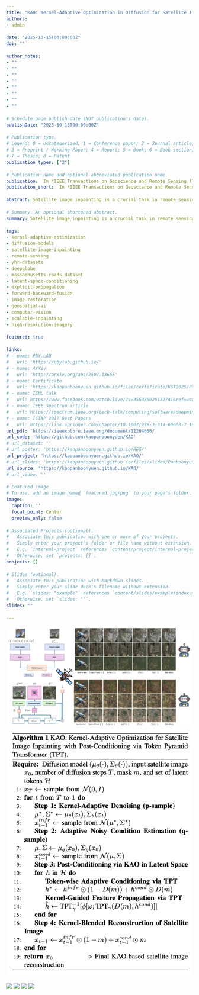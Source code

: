 ```yaml
---
title: "KAO: Kernel-Adaptive Optimization in Diffusion for Satellite Image"
authors:
- admin

date: "2025-10-15T00:00:00Z"
doi: ""

author_notes:
- ""
- ""
- ""
- ""
- ""
- ""
- ""
- ""

# Schedule page publish date (NOT publication's date).
publishDate: "2025-10-15T00:00:00Z"

# Publication type.
# Legend: 0 = Uncategorized; 1 = Conference paper; 2 = Journal article;
# 3 = Preprint / Working Paper; 4 = Report; 5 = Book; 6 = Book section;
# 7 = Thesis; 8 = Patent
publication_types: ["2"]

# Publication name and optional abbreviated publication name.
publication:  In *IEEE Transactions on Geoscience and Remote Sensing (TGRS, Impact Factor 8.6)*
publication_short:  In *IEEE Transactions on Geoscience and Remote Sensing (TGRS, Impact Factor 8.6)*

abstract: Satellite image inpainting is a crucial task in remote sensing, where accurately restoring missing or occluded regions is essential for robust image analysis. In this paper, we propose KAO, a novel framework that utilizes Kernel-Adaptive Optimization within diffusion models for satellite image inpainting. KAO is specifically designed to address the challenges posed by very high-resolution (VHR) satellite datasets, such as DeepGlobe and the Massachusetts Roads Dataset. Unlike existing methods that rely on preconditioned models requiring extensive retraining or postconditioned models with significant computational overhead, KAO introduces a Latent Space Conditioning approach, optimizing a compact latent space to achieve efficient and accurate inpainting. Furthermore, we incorporate Explicit Propagation into the diffusion process, facilitating forward-backward fusion, which improves the stability and precision of the method. Experimental results demonstrate that KAO sets a new benchmark for VHR satellite image restoration, providing a scalable, high-performance solution that balances the efficiency of preconditioned models with the flexibility of postconditioned models.

# Summary. An optional shortened abstract.
summary: Satellite image inpainting is a crucial task in remote sensing, where accurately restoring missing or occluded regions is essential for robust image analysis. In this paper, we propose KAO, a novel framework that utilizes Kernel-Adaptive Optimization within diffusion models for satellite image inpainting. KAO is specifically designed to address the challenges posed by very high-resolution (VHR) satellite datasets, such as DeepGlobe and the Massachusetts Roads Dataset. Unlike existing methods that rely on preconditioned models requiring extensive retraining or postconditioned models with significant computational overhead, KAO introduces a Latent Space Conditioning approach, optimizing a compact latent space to achieve efficient and accurate inpainting. Furthermore, we incorporate Explicit Propagation into the diffusion process, facilitating forward-backward fusion, which improves the stability and precision of the method. Experimental results demonstrate that KAO sets a new benchmark for VHR satellite image restoration, providing a scalable, high-performance solution that balances the efficiency of preconditioned models with the flexibility of postconditioned models.

tags:
- kernel-adaptive-optimization
- diffusion-models
- satellite-image-inpainting
- remote-sensing
- vhr-datasets
- deepglobe
- massachusetts-roads-dataset
- latent-space-conditioning
- explicit-propagation
- forward-backward-fusion
- image-restoration
- geospatial-ai
- computer-vision
- scalable-inpainting
- high-resolution-imagery

featured: true

links:
# - name: PBY.LAB
#   url: 'https://pbylab.github.io/'
# - name: ArXiv
#   url: 'http://arxiv.org/abs/2507.13655'
# - name: Certificate
#   url: 'https://kaopanboonyuen.github.io/files/certificate/KST2025/Panboonyuen-Certificate-of-Contributions-53.pdf'
# - name: ICML talk
#   url: https://www.facebook.com/watch/live/?v=355035025132741&ref=watch_permalink
# - name: IEEE Spectrum article
#   url: https://spectrum.ieee.org/tech-talk/computing/software/deepmind-teaches-ai-teamwork
# - name: ICIAP 2017 Best Papers
#   url: https://link.springer.com/chapter/10.1007/978-3-319-60663-7_18
url_pdf: 'https://ieeexplore.ieee.org/document/11204656/'
url_code: 'https://github.com/kaopanboonyuen/KAO'
# url_dataset: ''
# url_poster: 'https://kaopanboonyuen.github.io/REG/'
url_project: 'https://kaopanboonyuen.github.io/KAO/'
# url_slides: 'https://kaopanboonyuen.github.io/files/slides/Panboonyuen_CUICU_TSCCM2025_Slide.pdf'
url_source: 'https://kaopanboonyuen.github.io/KAO/'
# url_video: ''

# Featured image
# To use, add an image named `featured.jpg/png` to your page's folder. 
image:
  caption: ''
  focal_point: Center
  preview_only: false

# Associated Projects (optional).
#   Associate this publication with one or more of your projects.
#   Simply enter your project's folder or file name without extension.
#   E.g. `internal-project` references `content/project/internal-project/index.md`.
#   Otherwise, set `projects: []`.
projects: []

# Slides (optional).
#   Associate this publication with Markdown slides.
#   Simply enter your slide deck's filename without extension.
#   E.g. `slides: "example"` references `content/slides/example/index.md`.
#   Otherwise, set `slides: ""`.
slides: ""

---
```


![](featured.png)
![](compact.png)

![](https://kaopanboonyuen.github.io/KAO/results/re_show_01.png)
![](https://kaopanboonyuen.github.io/KAO/results/re_show_01.png)
![](https://kaopanboonyuen.github.io/KAO/results/re_all_02.png)
![](https://kaopanboonyuen.github.io/KAO/results/re_all_05.png)